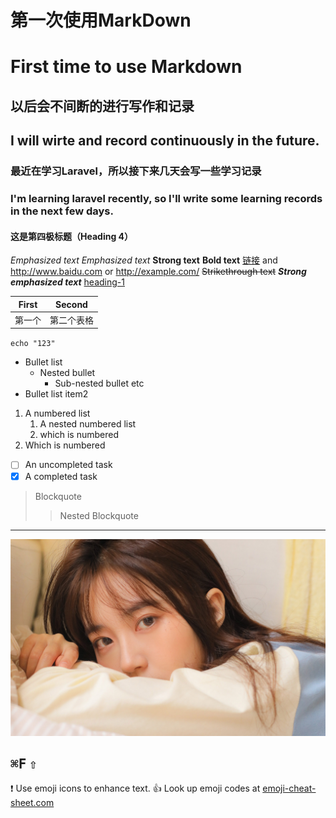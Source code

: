第一次使用MarkDown
==================
# First time to use **Markdown** #
## 以后会不间断的进行写作和记录  ##
I will wirte and record continuously in the future.
--------------------------------------------------
### 最近在学习Laravel，所以接下来几天会写一些学习记录  ###
### I'm learning laravel recently, so I'll write some learning records in the next few days. ###
#### 这是第四极标题（Heading 4）  ####
_Emphasized text_ *Emphasized text*
**Strong text** __Bold text__
[链接](www.baidu.com) and http://www.baidu.com or <http://example.com/>
~~Strikethrough text~~
***Strong emphasized text***
[heading-1](#第一次使用MarkDown "Goto heading-1")

First |Second
-----|-----
第一个| 第二个表格
`echo "123"`
* Bullet list
  * Nested bullet
    * Sub-nested bullet etc
* Bullet list item2

1. A numbered list
    1. A nested numbered list
    1. which is numbered
2. Which is numbered

- [ ] An uncompleted task
- [x] A completed task
> Blockquote
>>Nested Blockquote

---------------

![picture alt](5d9d86b8cab22.jpg)

<kbd>⌘F</kbd>
<kbd>⇧</kbd>
--------------------------


:exclamation: Use emoji icons to enhance text. :+1:  Look up emoji codes at [emoji-cheat-sheet.com](http://emoji-cheat-sheet.com/)
